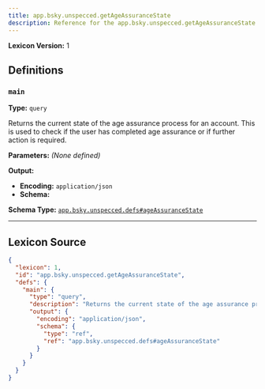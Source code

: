 ```yaml
---
title: app.bsky.unspecced.getAgeAssuranceState
description: Reference for the app.bsky.unspecced.getAgeAssuranceState lexicon
---
```

**Lexicon Version:** 1

## Definitions

<a name="main"></a>
### `main`

**Type:** `query`

Returns the current state of the age assurance process for an account. This is used to check if the user has completed age assurance or if further action is required.

**Parameters:** _(None defined)_

**Output:**

- **Encoding:** `application/json`
- **Schema:**

**Schema Type:** [`app.bsky.unspecced.defs#ageAssuranceState`](/lexicons/app/bsky/unspecced/app-bsky-unspecced-defs#ageassurancestate)



---

## Lexicon Source
```json
{
  "lexicon": 1,
  "id": "app.bsky.unspecced.getAgeAssuranceState",
  "defs": {
    "main": {
      "type": "query",
      "description": "Returns the current state of the age assurance process for an account. This is used to check if the user has completed age assurance or if further action is required.",
      "output": {
        "encoding": "application/json",
        "schema": {
          "type": "ref",
          "ref": "app.bsky.unspecced.defs#ageAssuranceState"
        }
      }
    }
  }
}
```
